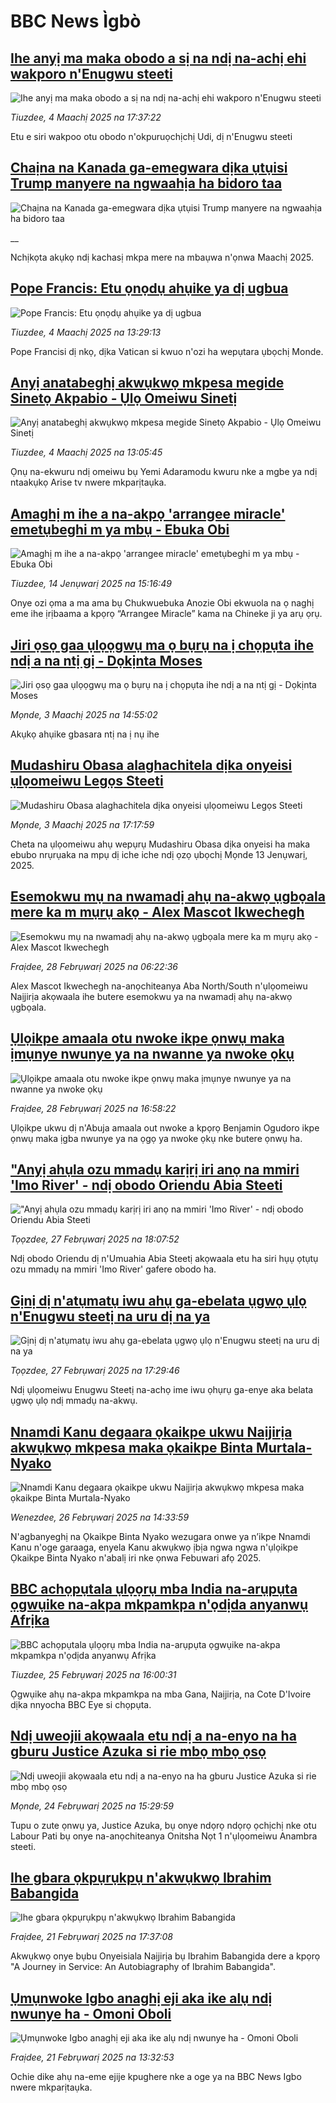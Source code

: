 # BBC News Ìgbò## [Ihe anyị ma maka obodo a sị na ndị na-achị ehi wakporo n'Enugwu steeti](https://www.bbc.com/igbo/articles/ce8m31v2veko?at_campaign=githubrss)![Ihe anyị ma maka obodo a sị na ndị na-achị ehi wakporo n'Enugwu steeti](https://ichef.bbci.co.uk/ace/standard/240/cpsprodpb/a5e3/live/8cdbfd50-f91d-11ef-becb-07cbf84d799c.jpg)_Tiuzdee, 4 Maachị 2025 na 17:37:22_Etu e siri wakpoo otu obodo n'okpuruọchịchị Udi, dị n'Enugwu steeti## [Chaịna na Kanada ga-emegwara dịka ụtụisi Trump manyere na ngwaahịa ha bidoro taa ](https://www.bbc.co.uk/igbo/live/c778nl48lz4t?at_campaign=githubrss)![Chaịna na Kanada ga-emegwara dịka ụtụisi Trump manyere na ngwaahịa ha bidoro taa ](https://ichef.bbci.co.uk/ace/standard/240/cpsprodpb/f5d9/live/ba597cc0-f8c4-11ef-896e-d7e7fb1719a4.jpg)__Nchịkọta akụkọ ndị kachasị mkpa mere na mbaụwa n'ọnwa Maachị 2025.## [Pope Francis: Etu ọnọdụ ahụike ya dị ugbua](https://www.bbc.com/igbo/articles/c789xprj2g8o?at_campaign=githubrss)![Pope Francis: Etu ọnọdụ ahụike ya dị ugbua](https://ichef.bbci.co.uk/ace/standard/240/cpsprodpb/8a04/live/a7867740-f8f8-11ef-896e-d7e7fb1719a4.png)_Tiuzdee, 4 Maachị 2025 na 13:29:13_Pope Francisi dị nkọ, dịka Vatican si kwuo n'ozi ha wepụtara ụbọchị Monde.## [Anyị anatabeghị akwụkwọ mkpesa megide Sinetọ Akpabio - Ụlọ Omeiwu Sinetị](https://www.bbc.com/igbo/articles/cwyj0v911pno?at_campaign=githubrss)![Anyị anatabeghị akwụkwọ mkpesa megide Sinetọ Akpabio - Ụlọ Omeiwu Sinetị](https://ichef.bbci.co.uk/ace/standard/240/cpsprodpb/ac30/live/ab87db40-f8f8-11ef-ad98-31dd620eac72.jpg)_Tiuzdee, 4 Maachị 2025 na 13:05:45_Ọnụ na-ekwuru ndị omeiwu bụ Yemi Adaramodu kwuru nke a mgbe ya ndị ntaakụkọ Arise tv nwere mkparịtaụka.## [Amaghị m ihe a na-akpọ 'arrangee miracle' emetụbeghi m ya mbụ - Ebuka Obi](https://www.bbc.com/igbo/articles/ceqx03e7j14o?at_campaign=githubrss)![Amaghị m ihe a na-akpọ 'arrangee miracle' emetụbeghi m ya mbụ - Ebuka Obi](https://ichef.bbci.co.uk/ace/standard/240/cpsprodpb/ee7e/live/985e1280-d285-11ef-94cb-5f844ceb9e30.jpg)_Tiuzdee, 14 Jenụwarị 2025 na 15:16:49_Onye ozi ọma a ma ama bụ Chukwuebuka Anozie Obi ekwuola na ọ naghị eme ihe ịrịbaama a kpọrọ “Arrangee Miracle” kama na Chineke ji ya arụ ọrụ.## [Jiri ọsọ gaa ụlọọgwụ ma ọ bụrụ na ị chọpụta ihe ndị a na ntị gị - Dọkịnta Moses](https://www.bbc.com/igbo/articles/cvgw9zxdzwlo?at_campaign=githubrss)![Jiri ọsọ gaa ụlọọgwụ ma ọ bụrụ na ị chọpụta ihe ndị a na ntị gị - Dọkịnta Moses](https://ichef.bbci.co.uk/ace/standard/240/cpsprodpb/c213/live/5d467f60-f82e-11ef-a8b4-b37546a32a57.jpg)_Mọnde, 3 Maachị 2025 na 14:55:02_Akụkọ ahụike gbasara ntị na ị nụ ihe## [Mudashiru Obasa alaghachitela dịka onyeisi ụlọomeiwu Legọs Steeti](https://www.bbc.com/igbo/articles/ce8vvrlpgvno?at_campaign=githubrss)![Mudashiru Obasa alaghachitela dịka onyeisi ụlọomeiwu Legọs Steeti](https://ichef.bbci.co.uk/ace/standard/240/cpsprodpb/01d4/live/5e1d7410-f852-11ef-83da-2fe2e32e5a75.jpg)_Mọnde, 3 Maachị 2025 na 17:17:59_Cheta na ụlọomeiwu ahụ wepụrụ Mudashiru Obasa dịka onyeisi ha maka ebubo nrụrụaka na mpụ dị iche iche ndị ọzọ ụbọchị Mọnde 13 Jenụwarị, 2025.## [Esemokwu mụ na nwamadị ahụ na-akwọ ụgbọala mere ka m mụrụ akọ - Alex Mascot Ikwechegh](https://www.bbc.com/igbo/articles/c7433xn32xwo?at_campaign=githubrss)![Esemokwu mụ na nwamadị ahụ na-akwọ ụgbọala mere ka m mụrụ akọ - Alex Mascot Ikwechegh](https://ichef.bbci.co.uk/ace/standard/240/cpsprodpb/6c0a/live/8a5e7420-f541-11ef-8c03-7dfdbeeb2526.jpg)_Fraịdee, 28 Febrụwarị 2025 na 06:22:36_Alex Mascot Ikwechegh na-anọchiteanya Aba North/South n'ụlọomeiwu Naịjirịa akọwaala ihe butere esemokwu ya na nwamadị ahụ na-akwọ ụgbọala.## [Ụlọikpe amaala otu nwoke ikpe ọnwụ maka ịmụnye nwunye ya na nwanne ya nwoke ọkụ](https://www.bbc.com/igbo/articles/c5y2p323vljo?at_campaign=githubrss)![Ụlọikpe amaala otu nwoke ikpe ọnwụ maka ịmụnye nwunye ya na nwanne ya nwoke ọkụ](https://ichef.bbci.co.uk/ace/standard/240/cpsprodpb/6762/live/3c5fe3f0-f5f3-11ef-896e-d7e7fb1719a4.jpg)_Fraịdee, 28 Febrụwarị 2025 na 16:58:22_Ụlọikpe ukwu dị n'Abuja amaala out nwoke a kpọrọ Benjamin Ogudoro ikpe ọnwụ maka ịgba nwunye ya na ọgọ ya nwoke ọkụ nke butere ọnwụ ha.## ["Anyị ahụla ozu mmadụ karịrị iri anọ na mmiri 'Imo River' - ndị obodo Oriendu Abia Steeti](https://www.bbc.com/igbo/articles/cvgdd4qpwx2o?at_campaign=githubrss)!["Anyị ahụla ozu mmadụ karịrị iri anọ na mmiri 'Imo River' - ndị obodo Oriendu Abia Steeti](https://ichef.bbci.co.uk/ace/standard/240/cpsprodpb/8fc4/live/c65e0650-f534-11ef-a372-9f83dba237c1.jpg)_Tọọzdee, 27 Febrụwarị 2025 na 18:07:52_Ndị obodo Oriendu dị n'Umuahia Abia Steetị akọwaala etu ha siri hụụ ọtụtụ ozu mmadụ na mmiri 'Imo River' gafere obodo ha.## [Gịnị dị n'atụmatụ iwu ahụ ga-ebelata ụgwọ ụlọ n'Enugwu steetị na uru dị na ya](https://www.bbc.com/igbo/articles/cvgww90lvryo?at_campaign=githubrss)![Gịnị dị n'atụmatụ iwu ahụ ga-ebelata ụgwọ ụlọ n'Enugwu steetị na uru dị na ya](https://ichef.bbci.co.uk/ace/standard/240/cpsprodpb/3781/live/57f999c0-f527-11ef-84d6-e76b54ed9e13.jpg)_Tọọzdee, 27 Febrụwarị 2025 na 17:29:46_Ndị ụlọomeiwu Enugwu Steetị na-achọ ime iwu ọhụrụ ga-enye aka belata ụgwọ ụlọ ndị mmadụ na-akwụ.## [Nnamdi Kanu degaara ọkaikpe ukwu Naịjirịa akwụkwọ mkpesa maka ọkaikpe Binta Murtala-Nyako](https://www.bbc.com/igbo/articles/c5y32n6q2g1o?at_campaign=githubrss)![Nnamdi Kanu degaara ọkaikpe ukwu Naịjirịa akwụkwọ mkpesa maka ọkaikpe Binta Murtala-Nyako](https://ichef.bbci.co.uk/ace/standard/240/cpsprodpb/0418/live/33b35fa0-f44c-11ef-8c03-7dfdbeeb2526.jpg)_Wenezdee, 26 Febrụwarị 2025 na 14:33:59_N'agbanyeghị na Ọkaikpe Binta Nyako wezugara onwe ya n’ikpe Nnamdi Kanu n'oge garaaga, enyela Kanu akwụkwọ ịbịa ngwa ngwa n'ụlọikpe Ọkaikpe Binta Nyako n'abalị iri nke ọnwa Febuwari afọ 2025.## [BBC achọpụtala ụlọọrụ mba India na-arụpụta ọgwụike na-akpa mkpamkpa n'ọdịda anyanwụ Afrịka](https://www.bbc.com/igbo/articles/cn0j18l7ygko?at_campaign=githubrss)![BBC achọpụtala ụlọọrụ mba India na-arụpụta ọgwụike na-akpa mkpamkpa n'ọdịda anyanwụ Afrịka](https://ichef.bbci.co.uk/ace/standard/240/cpsprodpb/7e58/live/6d94fa70-eec6-11ef-a819-277e390a7a08.png)_Tiuzdee, 25 Febrụwarị 2025 na 16:00:31_Ọgwụike ahụ na-akpa mkpamkpa na mba Gana, Naịjirịa, na Cote D'Ivoire dịka nnyocha BBC Eye si chọpụta.## [Ndị uweojii akọwaala etu ndị a na-enyo na ha gburu Justice Azuka si rie mbọ mbọ ọsọ](https://www.bbc.com/igbo/articles/c789lj9m3gko?at_campaign=githubrss)![Ndị uweojii akọwaala etu ndị a na-enyo na ha gburu Justice Azuka si rie mbọ mbọ ọsọ](https://ichef.bbci.co.uk/ace/standard/240/cpsprodpb/a753/live/104281b0-f2d3-11ef-896e-d7e7fb1719a4.jpg)_Mọnde, 24 Febrụwarị 2025 na 15:29:59_Tupu o zute ọnwụ ya, Justice Azuka, bụ onye ndọrọ ndọrọ ọchịchị nke otu Labour Pati bụ onye na-anọchiteanya Onitsha Nọt 1 n'ụlọomeiwu Anambra steeti.## [Ihe gbara ọkpụrụkpụ n'akwụkwọ Ibrahim Babangida](https://www.bbc.com/igbo/articles/c4g0djdn8z9o?at_campaign=githubrss)![Ihe gbara ọkpụrụkpụ n'akwụkwọ Ibrahim Babangida](https://ichef.bbci.co.uk/ace/standard/240/cpsprodpb/4823/live/32c75770-f066-11ef-b2a1-1164c261840c.jpg)_Fraịdee, 21 Febrụwarị 2025 na 17:37:08_Akwụkwọ onye bụbu Onyeisiala Naịjirịa bụ Ibrahim Babangida dere a kpọrọ "A Journey in Service: An Autobiagraphy of Ibrahim Babangida".## [Ụmụnwoke Igbo anaghị eji aka ike alụ ndị nwunye ha - Omoni Oboli](https://www.bbc.com/igbo/articles/c8rkx2nvv77o?at_campaign=githubrss)![Ụmụnwoke Igbo anaghị eji aka ike alụ ndị nwunye ha - Omoni Oboli](https://ichef.bbci.co.uk/ace/standard/240/cpsprodpb/e787/live/99f32240-f051-11ef-a819-277e390a7a08.jpg)_Fraịdee, 21 Febrụwarị 2025 na 13:32:53_Ochie dike ahụ na-eme ejije kpughere nke a oge ya na BBC News Igbo nwere mkparịtaụka.
